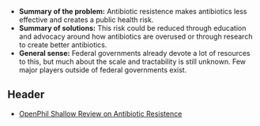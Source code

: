 <!-- TITLE: Antibiotics -->
<!-- SUBTITLE: Reducing risks from antibiotic resistence -->

* **Summary of the problem:** Antibiotic resistence makes antibiotics less effective and creates a public health risk.
* **Summary of solutions:** This risk could be reduced through education and advocacy around how antibiotics are overused or through research to create better antibiotics.
* **General sense:** Federal governments already devote a lot of resources to this, but much about the scale and tractability is still unknown. Few major players outside of federal governments exist.

## Header

* [OpenPhil Shallow Review on Antibiotic Resistence](https://www.openphilanthropy.org/research/cause-reports/antibiotic-resistance)